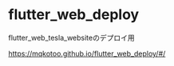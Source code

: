 # flutter_web_deploy

flutter_web_tesla_websiteのデプロイ用

https://mqkotoo.github.io/flutter_web_deploy/#/
